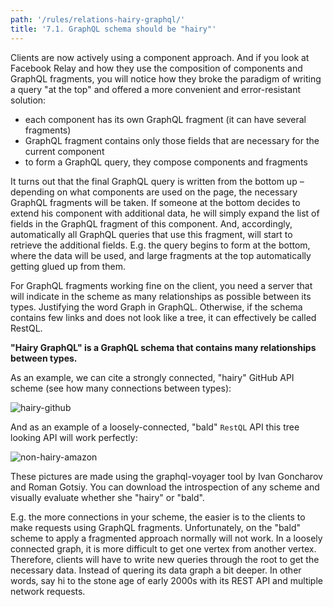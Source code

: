 ```yaml
---
path: '/rules/relations-hairy-graphql/'
title: '7.1. GraphQL schema should be "hairy"'
---
```


Clients are now actively using a component approach. And if you look at Facebook Relay and how they use the composition of components and GraphQL fragments, you will notice how they broke the paradigm of writing a query "at the top" and offered a more convenient and error-resistant solution:

- each component has its own GraphQL fragment (it can have several fragments)
- GraphQL fragment contains only those fields that are necessary for the current component
- to form a GraphQL query, they compose components and fragments

It turns out that the final GraphQL query is written from the bottom up – depending on what components are used on the page, the necessary GraphQL fragments will be taken. If someone at the bottom decides to extend his component with additional data, he will simply expand the list of fields in the GraphQL fragment of this component. And, accordingly, automatically all GraphQL queries that use this fragment, will start to retrieve the additional fields. E.g. the query begins to form at the bottom, where the data will be used, and large fragments at the top automatically getting glued up from them.

For GraphQL fragments working fine on the client, you need a server that will indicate in the scheme as many relationships as possible between its types. Justifying the word Graph in GraphQL. Otherwise, if the schema contains few links and does not look like a tree, it can effectively be called RestQL.

**"Hairy GraphQL" is a GraphQL schema that contains many relationships between types.**

As an example, we can cite a strongly connected, "hairy" GitHub API scheme (see how many connections between types):

![hairy-github](./hairy-github.jpg)

And as an example of a loosely-connected, "bald" `RestQL` API this tree looking API will work perfectly:

![non-hairy-amazon](./non-hairy-amazon.jpg)

These pictures are made using the graphql-voyager tool by Ivan Goncharov and Roman Gotsiy. You can download the introspection of any scheme and visually evaluate whether she "hairy" or "bald".

E.g. the more connections in your scheme, the easier is to the clients to make requests using GraphQL fragments. Unfortunately, on the "bald" scheme to apply a fragmented approach normally will not work. In a loosely connected graph, it is more difficult to get one vertex from another vertex. Therefore, clients will have to write new queries through the root to get the necessary data. Instead of quering its data graph a bit deeper. In other words, say hi to the stone age of early 2000s with its REST API and multiple network requests.
